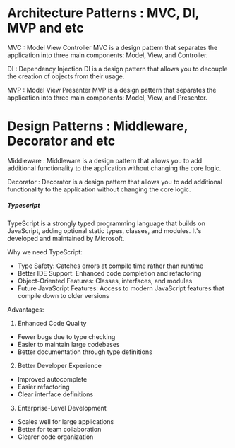 # Architecture Patterns : MVC, DI, MVP and etc
MVC : Model View Controller
MVC is a design pattern that separates the application into three main components: Model, View, and Controller.

DI : Dependency Injection
DI is a design pattern that allows you to decouple the creation of objects from their usage.

MVP : Model View Presenter
MVP is a design pattern that separates the application into three main components: Model, View, and Presenter.

# Design Patterns : Middleware, Decorator and etc

Middleware : Middleware is a design pattern that allows you to add additional functionality to the application without changing the core logic.

Decorator : Decorator is a design pattern that allows you to add additional functionality to the application without changing the core logic.




##### Typescript

TypeScript is a strongly typed programming language that builds on JavaScript, adding optional static types, classes, and modules. It's developed and maintained by Microsoft.

Why we need TypeScript:
- Type Safety: Catches errors at compile time rather than runtime
- Better IDE Support: Enhanced code completion and refactoring
- Object-Oriented Features: Classes, interfaces, and modules
- Future JavaScript Features: Access to modern JavaScript features that compile down to older versions

Advantages:
1. Enhanced Code Quality
- Fewer bugs due to type checking
- Easier to maintain large codebases
- Better documentation through type definitions

2. Better Developer Experience
- Improved autocomplete
- Easier refactoring
- Clear interface definitions

3. Enterprise-Level Development
- Scales well for large applications
- Better for team collaboration
- Clearer code organization


